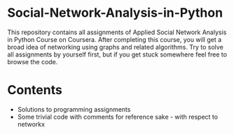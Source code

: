 # Social-Network-Analysis-in-Python
This repository contains all assignments of Applied Social Network Analysis in Python Course on Coursera.
After completing this course, you will get a broad idea of networking using graphs and related algorithms. Try to solve all assignments by yourself first, but if you get stuck somewhere feel free to browse the code. 

# Contents
- Solutions to programming assignments
- Some trivial code with comments for reference sake - with respect to networkx
